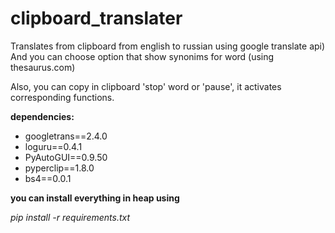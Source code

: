 # clipboard_translater
Translates from clipboard from english to russian using google translate api)
And you can choose option that show synonims for word (using thesaurus.com) 

Also, you can copy in clipboard 'stop' word or 'pause', it activates corresponding functions.




**dependencies:**

* googletrans==2.4.0
* loguru==0.4.1
* PyAutoGUI==0.9.50
* pyperclip==1.8.0
* bs4==0.0.1




**you can install everything in heap using** 

*pip install -r requirements.txt*
